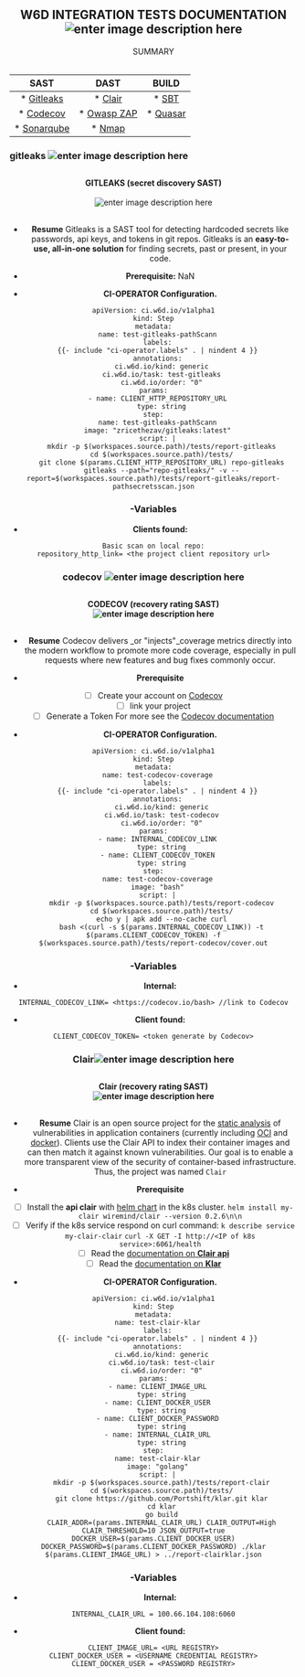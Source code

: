 ## **<center>W6D INTEGRATION TESTS DOCUMENTATION <br/> ![enter image description here](https://www.w6d.io/images/Logo.svg)<center/>**
<div  align="center">
SUMMARY
<table>

|      SAST       |       DAST      |       BUILD     |
| :---------------: | :---------------:| :---------------: |
|* [Gitleaks](#gitleaks)|* [Clair](#clair)|* [SBT](#gitleaks)|
|* [Codecov]( #codecov)|* [Owasp ZAP](#owaspzap)|* [Quasar](#quasar)|
|* [Sonarqube](#sonarqube)|* [Nmap](#nmap)||
</table>
</div>

### gitleaks ![enter image description here](https://www.w6d.io/images/Logo.svg)
##
**<center>**GITLEAKS** (secret discovery SAST)<center/>**<br/>![enter image description here](https://www.w6d.io/images/Logo.svg)
##
 - **Resume**
 Gitleaks is a SAST tool for detecting hardcoded secrets like passwords, api keys, and tokens in git repos. Gitleaks is an **easy-to-use, all-in-one solution** for finding secrets, past or present, in your code.

 - **Prerequisite:**
    NaN

 - **CI-OPERATOR Configuration.**
```
apiVersion: ci.w6d.io/v1alpha1
kind: Step
metadata:
  name: test-gitleaks-pathScann
  labels:
  {{- include "ci-operator.labels" . | nindent 4 }}
  annotations:
    ci.w6d.io/kind: generic
    ci.w6d.io/task: test-gitleaks
    ci.w6d.io/order: "0"
params:
  - name: CLIENT_HTTP_REPOSITORY_URL
    type: string
step:
  name: test-gitleaks-pathScann
  image: "zricethezav/gitleaks:latest"
  script: |
    mkdir -p $(workspaces.source.path)/tests/report-gitleaks
    cd $(workspaces.source.path)/tests/
    git clone $(params.CLIENT_HTTP_REPOSITORY_URL) repo-gitleaks
    gitleaks --path="repo-gitleaks/" -v --report=$(workspaces.source.path)/tests/report-gitleaks/report-pathsecretsscan.json

```
 ### -**Variables**
 - **Clients found:**
  ```
 Basic scan on local repo:
repository_http_link= <the project client repository url>
```

### codecov ![enter image description here](https://www.w6d.io/images/Logo.svg)
##
**<center>**CODECOV**  (recovery rating SAST)<br/>![enter image description here](https://www.w6d.io/images/Logo.svg)<center/>**
 ##
  - **Resume**
Codecov delivers  _or "injects"_coverage metrics directly into the modern workflow to promote more code coverage, especially in pull requests where new features and bug fixes commonly occur.

 - **Prerequisite**


 - [ ] Create your account on [Codecov](https://about.codecov.io/sign-up/)
 - [ ]  link your project
 - [ ] Generate a Token
    For more see the [Codecov documentation](https://docs.codecov.io/docs/quick-start)

 - **CI-OPERATOR Configuration.**

```
apiVersion: ci.w6d.io/v1alpha1
kind: Step
metadata:
  name: test-codecov-coverage
  labels:
  {{- include "ci-operator.labels" . | nindent 4 }}
  annotations:
    ci.w6d.io/kind: generic
    ci.w6d.io/task: test-codecov
    ci.w6d.io/order: "0"
params:
  - name: INTERNAL_CODECOV_LINK
    type: string
  - name: CLIENT_CODECOV_TOKEN
    type: string
step:
  name: test-codecov-coverage
  image: "bash"
  script: |
    mkdir -p $(workspaces.source.path)/tests/report-codecov
    cd $(workspaces.source.path)/tests/
    echo y | apk add --no-cache curl
    bash <(curl -s $(params.INTERNAL_CODECOV_LINK)) -t $(params.CLIENT_CODECOV_TOKEN) -f $(workspaces.source.path)/tests/report-codecov/cover.out

```
 ### -**Variables**
 - **Internal:**
```
INTERNAL_CODECOV_LINK= <https://codecov.io/bash> //link to Codecov
```
 - **Client found:**
  ```
CLIENT_CODECOV_TOKEN= <token generate by Codecov>
```
### Clair![enter image description here](https://www.w6d.io/images/Logo.svg)
##
**<center>**Clair**  (recovery rating SAST)<br/>![enter image description here](https://www.w6d.io/images/Logo.svg)<center/>**
 ##
  - **Resume**
Clair is an open source project for the  [static analysis](https://en.wikipedia.org/wiki/Static_program_analysis)  of vulnerabilities in application containers (currently including  [OCI](https://github.com/opencontainers/image-spec/blob/master/spec.md)  and  [docker](https://github.com/docker/docker/blob/master/image/spec/v1.2.md)). Clients use the Clair API to index their container images and can then match it against known vulnerabilities. Our goal is to enable a more transparent view of the security of container-based infrastructure. Thus, the project was named  `Clair`

 - **Prerequisite**
 - [ ] Install the **api clair** with [helm chart](https://github.com/quay/clair/tree/3617b7a12646d9d5f68ec057ed327b2f16ffeafb/contrib/helm/clair/templates) in the k8s cluster.
`helm install my-clair wiremind/clair --version 0.2.6\n\n`
 - [ ] Verify if the k8s service respond on curl command:
`k describe service my-clair-clair`
`curl -X GET -I http://<IP of k8s service>:6061/health`
 - [ ] Read the [documentation on **Clair api**](https://quay.github.io/clair/howto/api.html)
 - [ ]  Read the [documentation on **Klar**](https://github.com/optiopay/klar)

 - **CI-OPERATOR Configuration.**

```
apiVersion: ci.w6d.io/v1alpha1
kind: Step
metadata:
  name: test-clair-klar
  labels:
  {{- include "ci-operator.labels" . | nindent 4 }}
  annotations:
    ci.w6d.io/kind: generic
    ci.w6d.io/task: test-clair
    ci.w6d.io/order: "0"
params:
  - name: CLIENT_IMAGE_URL
    type: string
  - name: CLIENT_DOCKER_USER
    type: string
  - name: CLIENT_DOCKER_PASSWORD
    type: string
  - name: INTERNAL_CLAIR_URL
    type: string
step:
  name: test-clair-klar
  image: "golang"
  script: |
    mkdir -p $(workspaces.source.path)/tests/report-clair
    cd $(workspaces.source.path)/tests/
    git clone https://github.com/Portshift/klar.git klar
    cd klar
    go build
    CLAIR_ADDR=(params.INTERNAL_CLAIR_URL) CLAIR_OUTPUT=High CLAIR_THRESHOLD=10 JSON_OUTPUT=true DOCKER_USER=$(params.CLIENT_DOCKER_USER) DOCKER_PASSWORD=$(params.CLIENT_DOCKER_PASSWORD) ./klar $(params.CLIENT_IMAGE_URL) > ../report-clairklar.json
```
 ### -**Variables**
 - **Internal:**
```
INTERNAL_CLAIR_URL = 100.66.104.108:6060
```
 - **Client found:**
  ```
CLIENT_IMAGE_URL= <URL REGISTRY>
CLIENT_DOCKER_USER = <USERNAME CREDENTIAL REGISTRY>
CLIENT_DOCKER_USER = <PASSWORD REGISTRY>
```